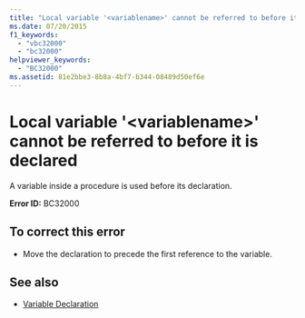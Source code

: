 ```yaml
---
title: "Local variable '<variablename>' cannot be referred to before it is declared"
ms.date: 07/20/2015
f1_keywords: 
  - "vbc32000"
  - "bc32000"
helpviewer_keywords: 
  - "BC32000"
ms.assetid: 81e2bbe3-8b8a-4bf7-b344-08489d50ef6e
---
```

# Local variable '\<variablename>' cannot be referred to before it is declared
A variable inside a procedure is used before its declaration.  
  
 **Error ID:** BC32000  
  
## To correct this error  
  
- Move the declaration to precede the first reference to the variable.  
  
## See also

- [Variable Declaration](../../visual-basic/programming-guide/language-features/variables/variable-declaration.md)
